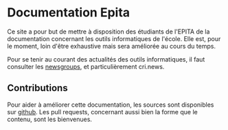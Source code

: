 # Documentation Epita

Ce site a pour but de mettre à disposition des étudiants de l'EPITA de la
documentation concernant les outils informatiques de l'école. Elle est, pour le
moment, loin d'être exhaustive mais sera améliorée au cours du temps.

Pour se tenir au courant des actualités des outils informatiques, il faut
consulter les [newsgroups](news.md), et particulièrement cri.news.

## Contributions

Pour aider à améliorer cette documentation, les sources sont disponibles sur
[github](https://github.com/cri-epita/doc/). Les pull requests, concernant
aussi bien la forme que le contenu, sont les bienvenues.
